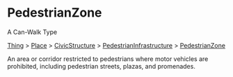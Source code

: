 # PedestrianZone

A Can-Walk Type

[Thing](https://schema.org/Thing) > [Place](https://schema.org/Place) > [CivicStructure](https://schema.org/CivicStructure) > [PedestrianInfrastructure](PedestrianInfrastructure) > [PedestrianZone](PedestrianZone)

An area or corridor restricted to pedestrians where motor vehicles are prohibited, including pedestrian streets, plazas, and promenades.